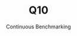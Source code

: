 ---
layout: docu
title: Q10
subtitle: Continuous Benchmarking
selected: TPC-H
expanded: Benchmarking
benchmark: /individual_results/Q10.html
---